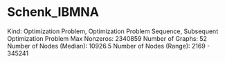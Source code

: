 # Schenk_IBMNA

Kind: Optimization Problem, Optimization Problem Sequence, Subsequent Optimization Problem
Max Nonzeros: 2340859
Number of Graphs: 52
Number of Nodes (Median): 10926.5
Number of Nodes (Range): 2169 - 345241